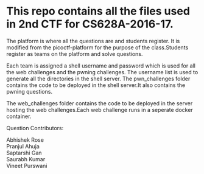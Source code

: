 # This repo contains all the files used in 2nd CTF for CS628A-2016-17.  

The platform is where all the questions are and students register. It is modified from the picoctf-platform for the purpose of the class.Students register as teams on the platform and solve questions.  

Each team is assigned a shell username and password which is used for all the web challenges and the pwning challenges. The username list is used to generate all the directories in the shell server. The pwn_challenges folder contains the code to be deployed in the shell server.It also contains the pwning questions.  

The web_challenges folder contains the code to be deployed in the server hosting the web challenges.Each web challenge runs in a seperate docker container.  


Question Contributors:

Abhishek Rose  
Pranjul Ahuja  
Saptarshi Gan  
Saurabh Kumar  
Vineet Purswani
